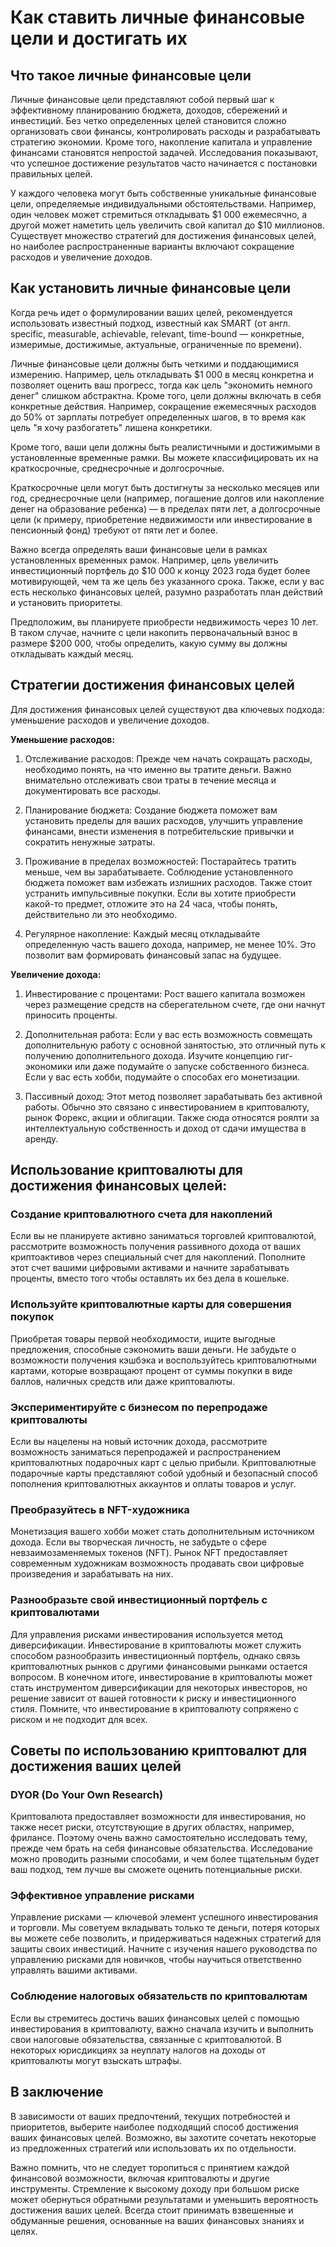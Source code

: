# Как ставить личные финансовые цели и достигать их

## Что такое личные финансовые цели
Личные финансовые цели представляют собой первый шаг к эффективному планированию бюджета, доходов, сбережений и инвестиций. Без четко определенных целей становится сложно организовать свои финансы, контролировать расходы и разрабатывать стратегию экономии. Кроме того, накопление капитала и управление финансами становятся непростой задачей. Исследования показывают, что успешное достижение результатов часто начинается с постановки правильных целей.

У каждого человека могут быть собственные уникальные финансовые цели, определяемые индивидуальными обстоятельствами. Например, один человек может стремиться откладывать $1 000 ежемесячно, а другой может наметить цель увеличить свой капитал до $10 миллионов. Существует множество стратегий для достижения финансовых целей, но наиболее распространенные варианты включают сокращение расходов и увеличение доходов.

## Как установить личные финансовые цели
Когда речь идет о формулировании ваших целей, рекомендуется использовать известный подход, известный как SMART (от англ. specific, measurable, achievable, relevant, time-bound — конкретные, измеримые, достижимые, актуальные, ограниченные по времени).

Личные финансовые цели должны быть четкими и поддающимися измерению. Например, цель откладывать $1 000 в месяц конкретна и позволяет оценить ваш прогресс, тогда как цель "экономить немного денег" слишком абстрактна. Кроме того, цели должны включать в себя конкретные действия. Например, сокращение ежемесячных расходов до 50% от зарплаты потребует определенных шагов, в то время как цель "я хочу разбогатеть" лишена конкретики.

Кроме того, ваши цели должны быть реалистичными и достижимыми в установленные временные рамки. Вы можете классифицировать их на краткосрочные, среднесрочные и долгосрочные.

Краткосрочные цели могут быть достигнуты за несколько месяцев или год, среднесрочные цели (например, погашение долгов или накопление денег на образование ребенка) — в пределах пяти лет, а долгосрочные цели (к примеру, приобретение недвижимости или инвестирование в пенсионный фонд) требуют от пяти лет и более.

Важно всегда определять ваши финансовые цели в рамках установленных временных рамок. Например, цель увеличить инвестиционный портфель до $10 000 к концу 2023 года будет более мотивирующей, чем та же цель без указанного срока. Также, если у вас есть несколько финансовых целей, разумно разработать план действий и установить приоритеты.

Предположим, вы планируете приобрести недвижимость через 10 лет. В таком случае, начните с цели накопить первоначальный взнос в размере $200 000, чтобы определить, какую сумму вы должны откладывать каждый месяц.

## Стратегии достижения финансовых целей
Для достижения финансовых целей существуют два ключевых подхода: уменьшение расходов и увеличение доходов.

**Уменьшение расходов:**

1.  Отслеживание расходов: Прежде чем начать сокращать расходы, необходимо понять, на что именно вы тратите деньги. Важно внимательно отслеживать свои траты в течение месяца и документировать все расходы.
    
2.  Планирование бюджета: Создание бюджета поможет вам установить пределы для ваших расходов, улучшить управление финансами, внести изменения в потребительские привычки и сократить ненужные затраты.
    
3.  Проживание в пределах возможностей: Постарайтесь тратить меньше, чем вы зарабатываете. Соблюдение установленного бюджета поможет вам избежать излишних расходов. Также стоит устранить импульсивные покупки. Если вы хотите приобрести какой-то предмет, отложите это на 24 часа, чтобы понять, действительно ли это необходимо.
    
4.  Регулярное накопление: Каждый месяц откладывайте определенную часть вашего дохода, например, не менее 10%. Это позволит вам формировать финансовый запас на будущее.

**Увеличение дохода:**

1.  Инвестирование с процентами: Рост вашего капитала возможен через размещение средств на сберегательном счете, где они начнут приносить проценты.
    
2.  Дополнительная работа: Если у вас есть возможность совмещать дополнительную работу с основной занятостью, это отличный путь к получению дополнительного дохода. Изучите концепцию гиг-экономики или даже подумайте о запуске собственного бизнеса. Если у вас есть хобби, подумайте о способах его монетизации.
    
3.  Пассивный доход: Этот метод позволяет зарабатывать без активной работы. Обычно это связано с инвестированием в криптовалюту, рынок Форекс, акции и облигации. Также сюда относятся роялти за интеллектуальную собственность и доход от сдачи имущества в аренду.

## Использование криптовалюты для достижения финансовых целей:

### Создание криптовалютного счета для накоплений

Если вы не планируете активно заниматься торговлей криптовалютой, рассмотрите возможность получения passивного дохода от ваших криптоактивов через специальный счет для накоплений. Пополните этот счет вашими цифровыми активами и начните зарабатывать проценты, вместо того чтобы оставлять их без дела в кошельке.

### Используйте криптовалютные карты для совершения покупок

Приобретая товары первой необходимости, ищите выгодные предложения, способные сэкономить ваши деньги. Не забудьте о возможности получения кэшбэка и воспользуйтесь криптовалютными картами, которые возвращают процент от суммы покупки в виде баллов, наличных средств или даже криптовалюты.

### Экспериментируйте с бизнесом по перепродаже криптовалюты

Если вы нацелены на новый источник дохода, рассмотрите возможность заниматься перепродажей и распространением криптовалютных подарочных карт с целью прибыли. Криптовалютные подарочные карты представляют собой удобный и безопасный способ пополнения криптовалютных аккаунтов и оплаты товаров и услуг.

### Преобразуйтесь в NFT-художника

Монетизация вашего хобби может стать дополнительным источником дохода. Если вы творческая личность, не забудьте о сфере невзаимозаменяемых токенов (NFT). Рынок NFT предоставляет современным художникам возможность продавать свои цифровые произведения и зарабатывать на них.

### Разнообразьте свой инвестиционный портфель с криптовалютами

Для управления рисками инвестирования используется метод диверсификации. Инвестирование в криптовалюты может служить способом разнообразить инвестиционный портфель, однако связь криптовалютных рынков с другими финансовыми рынками остается вопросом.
В конечном итоге, инвестирование в криптовалюты может стать инструментом диверсификации для некоторых инвесторов, но решение зависит от вашей готовности к риску и инвестиционного стиля. Помните, что инвестирование в криптовалюту сопряжено с риском и не подходит для всех.

## Советы по использованию криптовалют для достижения ваших целей

### DYOR (Do Your Own Research)

Криптовалюта предоставляет возможности для инвестирования, но также несет риски, отсутствующие в других областях, например, фрилансе. Поэтому очень важно самостоятельно исследовать тему, прежде чем брать на себя финансовые обязательства. Исследование можно проводить разными способами, и чем более тщательным будет ваш подход, тем лучше вы сможете оценить потенциальные риски.

### Эффективное управление рисками

Управление рисками — ключевой элемент успешного инвестирования и торговли. Мы советуем вкладывать только те деньги, потеря которых вы можете себе позволить, и придерживаться надежных стратегий для защиты своих инвестиций. Начните с изучения нашего руководства по управлению рисками для новичков, чтобы научиться ответственно управлять вашими активами.

### Соблюдение налоговых обязательств по криптовалютам

Если вы стремитесь достичь ваших финансовых целей с помощью инвестирования в криптовалюту, важно сначала изучить и выполнить свои налоговые обязательства, связанные с криптовалютой. В некоторых юрисдикциях за неуплату налогов на доходы от криптовалюты могут взыскать штрафы.

## В заключение

В зависимости от ваших предпочтений, текущих потребностей и приоритетов, выберите наиболее подходящий способ достижения ваших финансовых целей. Возможно, вы захотите сочетать некоторые из предложенных стратегий или использовать их по отдельности.

Важно помнить, что не следует торопиться с принятием каждой финансовой возможности, включая криптовалюты и другие инструменты. Стремление к высокому доходу при большом риске может обернуться обратными результатами и уменьшить вероятность достижения ваших целей. Всегда стоит принимать взвешенные и обдуманные решения, основанные на ваших финансовых знаниях и целях.

<!--stackedit_data:
eyJoaXN0b3J5IjpbNzA0MzIwMjk5XX0=
-->